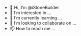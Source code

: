 - 👋 Hi, I’m @iStoneBuilder
- 👀 I’m interested in ...
- 🌱 I’m currently learning ...
- 💞️ I’m looking to collaborate on ...
- 📫 How to reach me ...

<!---
iStoneBuilder/iStoneBuilder is a ✨ special ✨ repository because its `README.md` (this file) appears on your GitHub profile.
You can click the Preview link to take a look at your changes.
--->
